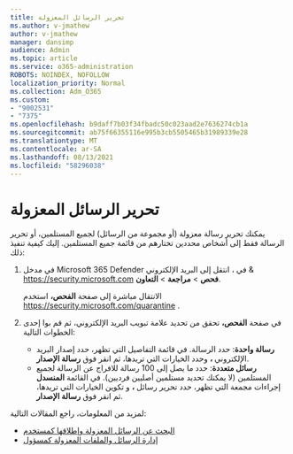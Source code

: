 ```yaml
---
title: تحرير الرسائل المعزولة
ms.author: v-jmathew
author: v-jmathew
manager: dansimp
audience: Admin
ms.topic: article
ms.service: o365-administration
ROBOTS: NOINDEX, NOFOLLOW
localization_priority: Normal
ms.collection: Adm_O365
ms.custom:
- "9002531"
- "7375"
ms.openlocfilehash: b9daff7b03f34fbadc50c023aad2e7636274cb1a
ms.sourcegitcommit: ab75f66355116e995b3cb5505465b31989339e28
ms.translationtype: MT
ms.contentlocale: ar-SA
ms.lasthandoff: 08/13/2021
ms.locfileid: "58296038"
---
```

# <a name="release-quarantined-messages"></a>تحرير الرسائل المعزولة

يمكنك تحرير رسالة معزولة (أو مجموعة من الرسائل) لجميع المستلمين، أو تحرير الرسالة فقط إلى أشخاص محددين تختارهم من قائمة جميع المستلمين. إليك كيفية تنفيذ ذلك:

1. في مدخل Microsoft 365 Defender في ، انتقل إلى البريد الإلكتروني & <https://security.microsoft.com> **فحص** \> **مراجعة** \> **التعاون**.

   الانتقال مباشرة إلى صفحة **الفحص،** استخدم <https://security.microsoft.com/quarantine> .

2. في صفحة **الفحص،** تحقق  من تحديد علامة تبويب البريد الإلكتروني، ثم قم بوا إحدى الخطوات التالية:
   - **رسالة واحدة**: حدد الرسالة. في قائمة التفاصيل التي تظهر، حدد إصدار البريد الإلكتروني **،** وحدد الخيارات التي تريدها، ثم انقر فوق **رسالة الإصدار**.
   - **رسائل متعددة**: حدد ما يصل إلى 100 رسالة للافراج عن الرسالة لجميع المستلمين (لا يمكنك تحديد مستلمين أصليين فرديين). في القائمة **المنسدل** إجراءات مجمعة التي تظهر، حدد تحرير رسائل **،** و تكوين الخيارات التي تريدها، ثم انقر فوق **رسالة الإصدار**.

لمزيد من المعلومات، راجع المقالات التالية:

- [البحث عن الرسائل المعزولة وإطلاقها كمستخدم](https://docs.microsoft.com/microsoft-365/security/office-365-security/find-and-release-quarantined-messages-as-a-user)
- [إدارة الرسائل والملفات المعزولة كمسؤول](https://docs.microsoft.com/microsoft-365/security/office-365-security/manage-quarantined-messages-and-files)

